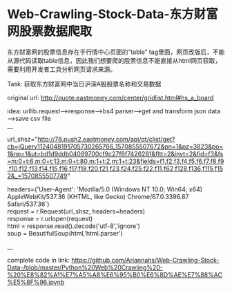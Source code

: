 # Web-Crawling-Stock-Data-东方财富网股票数据爬取

东方财富网的股票信息存在于行情中心页面的“table” tag里面，网页改版后，不能从源代码读取table信息，因此我们想要爬的股票信息不能直接从html网页获取，需要利用开发者工具分析网页请求来源。

Task: 获取东方财富网中当日沪深A股股票名称和交易数据

original url: http://quote.eastmoney.com/center/gridlist.html#hs_a_board

idea: urllib.request—>response—>bs4 parser—>get and transform json data—>save csv file  
__

url_shsz="http://78.push2.eastmoney.com/api/qt/clist/get?cb=jQuery1124048191705730265766_1570855507672&pn=1&pz=3823&po=1&np=1&ut=bd1d9ddb04089700cf9c27f6f7426281&fltt=2&invt=2&fid=f3&fs=m:0+t:6,m:0+t:13,m:0+t:80,m:1+t:2,m:1+t:23&fields=f1,f2,f3,f4,f5,f6,f7,f8,f9,f10,f12,f13,f14,f15,f16,f17,f18,f20,f21,f23,f24,f25,f22,f11,f62,f128,f136,f115,f152&_=1570855507749" 

headers={'User-Agent': 'Mozilla/5.0 (Windows NT 10.0; Win64; x64) AppleWebKit/537.36 (KHTML, like Gecko) Chrome/67.0.3396.87 Safari/537.36'}  
request = r.Request(url_shsz, headers=headers)  
response = r.urlopen(request)  
html = response.read().decode('utf-8','ignore')  
soup = BeautifulSoup(html,'html.parser')  

__

complete code in link: https://github.com/Ariannahs/Web-Crawling-Stock-Data-/blob/master/Python%20Web%20Crawling%20-%20%E8%82%A1%E7%A5%A8%E6%95%B0%E6%8D%AE%E7%88%AC%E5%8F%96.ipynb
  
  
  
  
  

